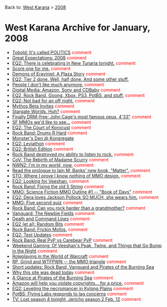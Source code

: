 Back to: [West Karana](/posts/westkarana.md) > [2008](/posts/2008/westkarana.md)
# West Karana Archive for January, 2008

* [Tobold: It's called POLITICS](1213.md) <span style="color:red;">comment</span>
* [Great Expectations: 2008](1214.md) <span style="color:red;">comment</span>
* [EQ2: There is celebrating in New Tunaria tonight.](1216.md) <span style="color:red;">comment</span>
* [Score one for me.](1221.md) <span style="color:red;">comment</span>
* [Demons of Erayiniel: A Plaza Story](1224.md) <span style="color:red;">comment</span>
* [EQ2: Tier 2 done. Well, half done. And some other stuff.](1226.md) <span style="color:red;"></span>
* [People I don't like much anymore.](1231.md) <span style="color:red;">comment</span>
* [Digital Media: Amazon, Sony and CDBaby](1232.md) <span style="color:red;">comment</span>
* [EQ2, Rock Band, Goong, Xbox, PS3, PotBS, and stuff.](1233.md) <span style="color:red;">comment</span>
* [EQ2: Not bad for an off night.](1235.md) <span style="color:red;">comment</span>
* [Mythos Beta Invites](1238.md) <span style="color:red;">comment</span>
* [Stargate Worlds. Huh?](1240.md) <span style="color:red;">comment</span>
* [Finally DRM-free: John Cage's most famous opus, 4'33"](1241.md) <span style="color:red;">comment</span>
* [SF MMOs we'd like to see...](1242.md) <span style="color:red;">comment</span>
* [EQ2: The Court of Korocust](1247.md) <span style="color:red;">comment</span>
* [Rock Band: Drums R Hard](1250.md) <span style="color:red;">comment</span>
* [Monster's Den @ Kongregate](1253.md) <span style="color:red;"></span>
* [EQ2: Leviathon](1255.md) <span style="color:red;">comment</span>
* [EQ2: British Edition](1256.md) <span style="color:red;">comment</span>
* [Rock Band destroyed my ability to listen to rock.](1257.md) <span style="color:red;">comment</span>
* [CoV: The Rebirth of Madame Scurry](1259.md) <span style="color:red;">comment</span>
* [NWN2: I'm in my world, now.](1261.md) <span style="color:red;">comment</span>
* [Read the prologue to Iain M. Banks' new book, "Matter".](1262.md) <span style="color:red;">comment</span>
* [STO: Where I prove I know nothing of MMO design.](1263.md) <span style="color:red;">comment</span>
* [EQ2: Looking for Veeshan.](1266.md) <span style="color:red;">comment</span>
* [Rock Band: Fixing the old 5 String](1272.md) <span style="color:red;">comment</span>
* [MMO: Science Fiction MMO Outline #1 -- "Book of Days"](1273.md) <span style="color:red;">comment</span>
* [EQ2: Dera loves Jackson Pollock SO MUCH, she wears him.](1275.md) <span style="color:red;">comment</span>
* [MMO: Five second quiz](1277.md) <span style="color:red;">comment</span>
* [Rock Band: Can you rock harder than a grandmother?](1278.md) <span style="color:red;">comment</span>
* [Vanguard: The Newbie Fields](1280.md) <span style="color:red;">comment</span>
* [Death and Command Lines](1282.md) <span style="color:red;">comment</span>
* [EQ2 (et al): Random Bits](1284.md) <span style="color:red;">comment</span>
* [Rock Band: Frickin Mofos.](1285.md) <span style="color:red;">comment</span>
* [EQ2: Test Updates](1286.md) <span style="color:red;">comment</span>
* [Rock Band: Real PvP vs Carebear PvP](1287.md) <span style="color:red;">comment</span>
* [Weekend Gaming: Of Veeshan's Peak, Twins, and Things that Go Bump in the Night](1289.md) <span style="color:red;">comment</span>
* [Roleplaying in the World of Warcraft](1290.md) <span style="color:red;">comment</span>
* [RP, Grind and WTFPWN -- the MMO triangle](1295.md) <span style="color:red;">comment</span>
* [Short updates: Rock Band, Vanguard and Pirates of the Burning Sea](1296.md) <span style="color:red;"></span>
* [Why this site was dead today](1297.md) <span style="color:red;">comment</span>
* [A Glance at Pirates of the Burning Sea](1299.md) <span style="color:red;">comment</span>
* [Amazon will help you violate copyrights... for a price.](1302.md) <span style="color:red;">comment</span>
* [EQ2: Leveling the necromancer in Kylong Plains](1305.md) <span style="color:red;">comment</span>
* [PotBS: Flying Labs responds to lag concerns](1306.md) <span style="color:red;">comment</span>
* [TV: Lost season 4 tonight, Jericho season 2 Feb. 12](1307.md) <span style="color:red;">comment</span>
